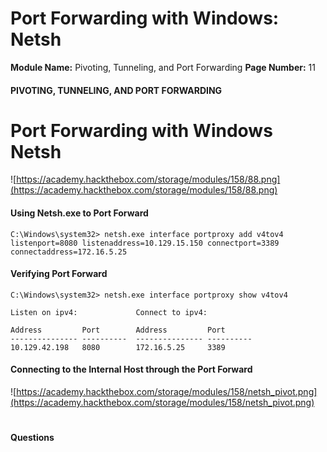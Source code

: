 <!--
 // Platform: Academy
// URL: https://academy.hackthebox.com/module/158/section/1435
// Platform Version: V1
// Module ID: 158
// Module Name: Pivoting, Tunneling, and Port Forwarding
// Module Difficulty: Medium
// Section ID: 1435
// Section Title: Port Forwarding with Windows: Netsh
// Page Title: Hack The Box - Academy
// Page Number: 11
-->

# Port Forwarding with Windows: Netsh

**Module Name:** Pivoting, Tunneling, and Port Forwarding **Page Number:** 11

#### 

#### PIVOTING, TUNNELING, AND PORT FORWARDING

# Port Forwarding with Windows Netsh

![https://academy.hackthebox.com/storage/modules/158/88.png](https://academy.hackthebox.com/storage/modules/158/88.png)

#### Using Netsh.exe to Port Forward

``` cmd-session
C:\Windows\system32> netsh.exe interface portproxy add v4tov4 listenport=8080 listenaddress=10.129.15.150 connectport=3389 connectaddress=172.16.5.25
```

#### Verifying Port Forward

``` cmd-session
C:\Windows\system32> netsh.exe interface portproxy show v4tov4

Listen on ipv4:             Connect to ipv4:

Address         Port        Address         Port
--------------- ----------  --------------- ----------
10.129.42.198   8080        172.16.5.25     3389
```

#### Connecting to the Internal Host through the Port Forward

![https://academy.hackthebox.com/storage/modules/158/netsh_pivot.png](https://academy.hackthebox.com/storage/modules/158/netsh_pivot.png)

# 

# 

#### Questions

####